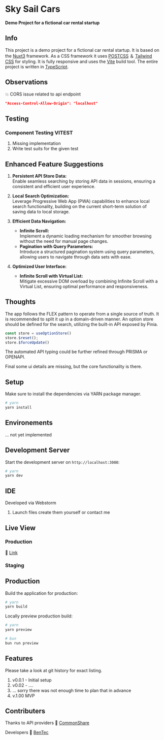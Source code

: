 # Sky Sail Cars

**Demo Project for a fictional car rental startup**

## Info

This project is a demo project for a fictional car rental startup. It is based on the [Nuxt3](https://nuxt.com/)
framework. As a CSS framework it uses [POSTCSS](https://postcss.com/) ＆ [Tailwind CSS](https://tailwindcss.com/) for
styling.
It is fully responsive and uses the [Vite](https://vitejs.dev/) build tool.
The entire project is written in [TypeScript](https://www.typescriptlang.org/).


## Observations
 
💥 CORS issue related to api endpoint

```json
"Access-Control-Allow-Origin": "localhost"
```

## Testing

### Component Testing VITEST

1. Missing implementation
2. Write test suits for the given test

## Enhanced Feature Suggestions

1. **Persistent API Store Data:**  
   Enable seamless searching by storing API data in sessions, ensuring a consistent and efficient user experience.

2. **Local Search Optimization:**  
   Leverage Progressive Web App (PWA) capabilities to enhance local search functionality, building on the current short-term solution of saving data to local storage.

3. **Efficient Data Navigation:**
   - **Infinite Scroll:**  
     Implement a dynamic loading mechanism for smoother browsing without the need for manual page changes.
   - **Pagination with Query Parameters:**  
     Introduce a structured pagination system using query parameters, allowing users to navigate through data sets with ease.

4. **Optimized User Interface:**
   - **Infinite Scroll with Virtual List:**  
     Mitigate excessive DOM overload by combining Infinite Scroll with a Virtual List, ensuring optimal performance and responsiveness.


## Thoughts

The app follows the FLEX pattern to operate from a single source of truth. It is recommended to split it up in a domain-driven manner. An option store should be defined for the search, utilizing the built-in API exposed by Pinia.

```typescript
const store = useOptionStore()
store.$reset();
store.$forceUpdate()
```

The automated API typing could be further refined through PRISMA or OPENAPI.

Final some  ui details are missing, but the core functionality is there. 

## Setup

Make sure to install the dependencies via YARN package manager.

```bash
# yarn
yarn install
```

## Environements

... not yet implemented

## Development Server

Start the development server on `http://localhost:3000`:

```bash
# yarn
yarn dev
```

## IDE

Developed via Webstorm

1. Launch files create them yourself or contact me

## Live View

### Production

🔗️ [Link]('https://skycsailcars.netlify.app/')

### Staging

[//]: # (🔗️ [Link]&#40;'https://google.com'&#41;)

## Production

Build the application for production:

```bash
# yarn
yarn build
```

Locally preview production build:

```bash
# yarn
yarn preview

# bun
bun run preview
```

## Features

Please take a look at git history for exact listing.

1. v0.0.1 - Initial setup
2. v0.02 - ....
3. ... sorry there was not enough time to plan that in advance
4. v.1.00 MVP

## Contributers

Thanks to API providers
🔗️ [CommonShare]('https://www.commonshare.com/')

Developers
🔗️ [BenTec]('https://bentec.dev')
